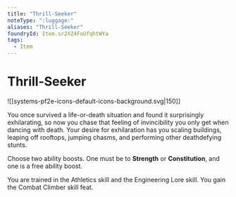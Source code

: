```yaml
---
title: "Thrill-Seeker"
noteType: ":luggage:"
aliases: "Thrill-Seeker"
foundryId: Item.sr2XZ4FoUfqhtWYa
tags:
  - Item
---
```


# Thrill-Seeker
![[systems-pf2e-icons-default-icons-background.svg|150]]

You once survived a life-or-death situation and found it surprisingly exhilarating, so now you chase that feeling of invincibility you only get when dancing with death. Your desire for exhilaration has you scaling buildings, leaping off rooftops, jumping chasms, and performing other deathdefying stunts.

Choose two ability boosts. One must be to **Strength** or **Constitution**, and one is a free ability boost.

You are trained in the Athletics skill and the Engineering Lore skill. You gain the Combat Climber skill feat.
